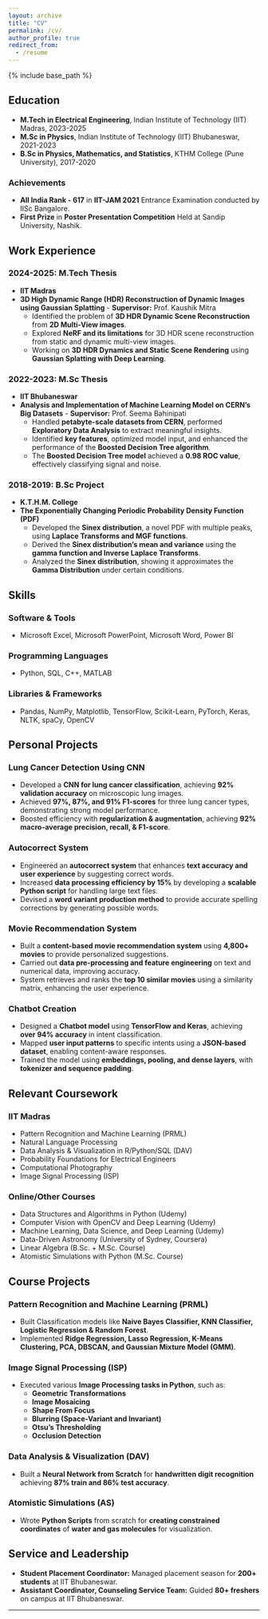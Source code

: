 ```yaml
---
layout: archive
title: "CV"
permalink: /cv/
author_profile: true
redirect_from:
  - /resume
---
```


{% include base_path %}

## Education

* **M.Tech in Electrical Engineering**, Indian Institute of Technology (IIT) Madras, 2023-2025 
* **M.Sc in Physics**, Indian Institute of Technology (IIT) Bhubaneswar, 2021-2023 
* **B.Sc in Physics, Mathematics, and Statistics**, KTHM College (Pune University), 2017-2020   
  

### Achievements
* **All India Rank - 617** in **IIT-JAM 2021** Entrance Examination conducted by IISc Bangalore.  
* **First Prize** in **Poster Presentation Competition** Held at Sandip University, Nashik.  
  

## Work Experience

### 2024-2025: M.Tech Thesis  
* **IIT Madras**  
* **3D High Dynamic Range (HDR) Reconstruction of Dynamic Images using Gaussian Splatting** - **Supervisor:** Prof. Kaushik Mitra  
  - Identified the problem of **3D HDR Dynamic Scene Reconstruction** from **2D Multi-View images**.  
  - Explored **NeRF and its limitations** for 3D HDR scene reconstruction from static and dynamic multi-view images.  
  - Working on **3D HDR Dynamics and Static Scene Rendering** using **Gaussian Splatting with Deep Learning**.  

### 2022-2023: M.Sc Thesis  
* **IIT Bhubaneswar**  
* **Analysis and Implementation of Machine Learning Model on CERN’s Big Datasets** - **Supervisor:** Prof. Seema Bahinipati  
  - Handled **petabyte-scale datasets from CERN**, performed **Exploratory Data Analysis** to extract meaningful insights.  
  - Identified **key features**, optimized model input, and enhanced the performance of the **Boosted Decision Tree algorithm**.  
  - The **Boosted Decision Tree model** achieved a **0.98 ROC value**, effectively classifying signal and noise.  

### 2018-2019: B.Sc Project  
* **K.T.H.M. College**  
* **The Exponentially Changing Periodic Probability Density Function (PDF)**  
  - Developed the **Sinex distribution**, a novel PDF with multiple peaks, using **Laplace Transforms and MGF functions**.  
  - Derived the **Sinex distribution’s mean and variance** using the **gamma function and Inverse Laplace Transforms**.  
  - Analyzed the **Sinex distribution**, showing it approximates the **Gamma Distribution** under certain conditions.  

## Skills

### Software & Tools  
* Microsoft Excel, Microsoft PowerPoint, Microsoft Word, Power BI  

### Programming Languages  
* Python, SQL, C++, MATLAB  

### Libraries & Frameworks  
* Pandas, NumPy, Matplotlib, TensorFlow, Scikit-Learn, PyTorch, Keras, NLTK, spaCy, OpenCV  

## Personal Projects

### **Lung Cancer Detection Using CNN**  
* Developed a **CNN for lung cancer classification**, achieving **92% validation accuracy** on microscopic lung images.  
* Achieved **97%, 87%, and 91% F1-scores** for three lung cancer types, demonstrating strong model performance.  
* Boosted efficiency with **regularization & augmentation**, achieving **92% macro-average precision, recall, & F1-score**.  

### **Autocorrect System**  
* Engineered an **autocorrect system** that enhances **text accuracy and user experience** by suggesting correct words.  
* Increased **data processing efficiency by 15%** by developing a **scalable Python script** for handling large text files.  
* Devised a **word variant production method** to provide accurate spelling corrections by generating possible words.  

### **Movie Recommendation System**  
* Built a **content-based movie recommendation system** using **4,800+ movies** to provide personalized suggestions.  
* Carried out **data pre-processing and feature engineering** on text and numerical data, improving accuracy.  
* System retrieves and ranks the **top 10 similar movies** using a similarity matrix, enhancing the user experience.  

### **Chatbot Creation**  
* Designed a **Chatbot model** using **TensorFlow and Keras**, achieving **over 94% accuracy** in intent classification.  
* Mapped **user input patterns** to specific intents using a **JSON-based dataset**, enabling content-aware responses.  
* Trained the model using **embeddings, pooling, and dense layers**, with **tokenizer and sequence padding**.  

## Relevant Coursework

### IIT Madras  
* Pattern Recognition and Machine Learning (PRML)  
* Natural Language Processing  
* Data Analysis & Visualization in R/Python/SQL (DAV)  
* Probability Foundations for Electrical Engineers  
* Computational Photography  
* Image Signal Processing (ISP)  

### Online/Other Courses  
* Data Structures and Algorithms in Python (Udemy)  
* Computer Vision with OpenCV and Deep Learning (Udemy)  
* Machine Learning, Data Science, and Deep Learning (Udemy)  
* Data-Driven Astronomy (University of Sydney, Coursera)  
* Linear Algebra (B.Sc. + M.Sc. Course)  
* Atomistic Simulations with Python (M.Sc. Course)  

## Course Projects  

### **Pattern Recognition and Machine Learning (PRML)**  
* Built Classification models like **Naive Bayes Classifier, KNN Classifier, Logistic Regression & Random Forest**.  
* Implemented **Ridge Regression, Lasso Regression, K-Means Clustering, PCA, DBSCAN, and Gaussian Mixture Model (GMM)**.  

### **Image Signal Processing (ISP)**  
* Executed various **Image Processing tasks in Python**, such as:  
  - **Geometric Transformations**  
  - **Image Mosaicing**  
  - **Shape From Focus**  
  - **Blurring (Space-Variant and Invariant)**  
  - **Otsu’s Thresholding**  
  - **Occlusion Detection**  

### **Data Analysis & Visualization (DAV)**  
* Built a **Neural Network from Scratch** for **handwritten digit recognition** achieving **87% train and 86% test accuracy**.  

### **Atomistic Simulations (AS)**  
* Wrote **Python Scripts** from scratch for **creating constrained coordinates** of **water and gas molecules** for visualization.  

## Service and Leadership  

* **Student Placement Coordinator:** Managed placement season for **200+ students** at IIT Bhubaneswar.  
* **Assistant Coordinator, Counseling Service Team:** Guided **80+ freshers** on campus at IIT Bhubaneswar.  


---


